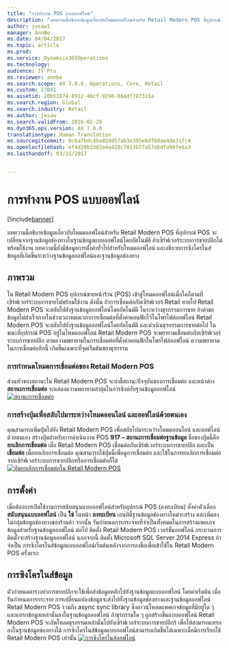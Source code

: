 ```yaml
---
title: "การทำงาน POS แบบออฟไลน์"
description: "บทความนี้อธิบายข้อมูลเกี่ยวกับโหมดออฟไลน์สำหรับ Retail Modern POS ที่อุปกรณ์ POS จะเปลี่ยนจากฐานข้อมูลช่องทางในฐานข้อมูลแบบออฟไลน์โดยอัตโนมัติ ถ้าเซิร์ฟเวอร์ระบบการขายปลีกไม่พร้อมใช้งาน บทความนี้ยังมีข้อมูลการตั้งค่าทั่วไปสำหรับโหมดออฟไลน์ และอธิบายการซิงโครไนส์ข้อมูลที่เกิดขึ้นระหว่างฐานข้อมูลออฟไลน์และฐานข้อมูลช่องทาง"
author: josaw1
manager: AnnBe
ms.date: 04/04/2017
ms.topic: article
ms.prod: 
ms.service: Dynamics365Operations
ms.technology: 
audience: IT Pro
ms.reviewer: annbe
ms.search.scope: AX 7.0.0, Operations, Core, Retail
ms.custom: 27041
ms.assetid: 20b51874-8912-40cf-9296-864df707315a
ms.search.region: Global
ms.search.industry: Retail
ms.author: josaw
ms.search.validFrom: 2016-02-28
ms.dyn365.ops.version: AX 7.0.0
translationtype: Human Translation
ms.sourcegitcommit: 0c6a7bdc4ba82dd57ab3e395e6dfb0ae4de31fc4
ms.openlocfilehash: ef4d20b3302e4a420c7013b77a57ebdfa99fe6a3
ms.lasthandoff: 03/31/2017


---
```


# <a name="pos-offline-functionality"></a>การทำงาน POS แบบออฟไลน์

[!include[banner](includes/banner.md)]


บทความนี้อธิบายข้อมูลเกี่ยวกับโหมดออฟไลน์สำหรับ Retail Modern POS ที่อุปกรณ์ POS จะเปลี่ยนจากฐานข้อมูลช่องทางในฐานข้อมูลแบบออฟไลน์โดยอัตโนมัติ ถ้าเซิร์ฟเวอร์ระบบการขายปลีกไม่พร้อมใช้งาน บทความนี้ยังมีข้อมูลการตั้งค่าทั่วไปสำหรับโหมดออฟไลน์ และอธิบายการซิงโครไนส์ข้อมูลที่เกิดขึ้นระหว่างฐานข้อมูลออฟไลน์และฐานข้อมูลช่องทาง

<a name="overview"></a>ภาพรวม
--------

ใน Retail Modern POS อุปกรณ์ขายหน้าร้าน (POS) เข้าสู่โหมดออฟไลน์เมื่อใดก็ตามที่เซิร์ฟเวอร์ระบบการขายไม่พร้อมใช้งาน ดังนั้น ถ้าการเชื่อมต่อกับเซิร์ฟเวอร์ Retail หายไป Retail Modern POS จะสลับไปยังฐานข้อมูลออฟไลน์โดยอัตโนมัติ ในระหว่างธุรกรรมการขาย ถ้าคำขอข้อมูลไม่สำเร็จภายในช่วงเวลาหมดเวลาการเชื่อมต่อที่ตั้งค่าคอนฟิกไว้ในโพรไฟล์ออฟไลน์ Retail Modern POS จะสลับไปยังฐานข้อมูลออฟไลน์โดยอัตโนมัติ และดำเนินธุรกรรมการขายต่อไป ในขณะที่อุปกรณ์ POS อยู่ในโหมดออฟไลน์ Retail Modern POS จะพยายามเชื่อมต่อกับเซิร์ฟเวอร์ระบบการขายปลีก ตามความพยายามในการเชื่อมต่อที่ตั้งค่าคอนฟิกในโพรไฟล์ออฟไลน์ ความพยายามในการเชื่อมต่ออีกนี้ เกิดขึ้นเฉพาะที่จุดเริ่มต้นของธุรกรรม

### <a name="determining-the-connection-mode-of-retail-modern-pos"></a>การกำหนดโหมดการเชื่อมต่อของ Retail Modern POS

ส่วนหัวของสถานะใน Retail Modern POS จะบ่งชี้สถานะปัจจุบันของการเชื่อมต่อ และหน้าต่าง **สถานะการเชื่อมต่อ** จะแสดงความพยายามล่าสุดในการซิงค์กับฐานข้อมูลออฟไลน์ [![สถานะการเชื่อมต่อ](./media/status.png)](./media/status.png)

### <a name="creating-a-button-to-manually-switch-between-online-and-offline-modes"></a>การสร้างปุ่มเพื่อสลับไปมาระหว่างโหมดออนไลน์ และออฟไลน์ด้วยตนเอง

คุณสามารถเพิ่มปุ่มไปยัง Retail Modern POS เพื่อสลับไปมาระหว่างโหมดออนไลน์ และออฟไลน์ด้วยตนเอง สร้างปุ่มสำหรับการดำเนินงาน POS **917 – สถานะการเชื่อมต่อฐานข้อมูล** ชื่อของปุ่มนี้คือ **ยกเลิกการเชื่อมต่อ** เมื่อ Retail Modern POS เชื่อมต่อกับเซิร์ฟเวอร์ระบบการขายปลีก และเป็น **เชื่อมต่อ** เมื่อยกเลิกการเชื่อมต่อ คุณสามารถใช้ปุ่มนี้เพื่อดูการเชื่อมต่อ และใข้ในการยกเลิกการเชื่อมต่อจากเซิร์ฟเวอร์ระบบการขายปลีกหรือการเชื่อมต่อก็ได้ [![ปุ่มยกเลิกการเชื่อมต่อใน Retail Modern POS](./media/details-1024x537.png)](./media/details.png)

## <a name="setup"></a>การตั้งค่า
เมื่อต้องการเปิดใช้งานการสนับสนุนแบบออฟไลน์สำหรับอุปกรณ์ POS (ลงทะเบียน) ตั้งค่าตัวเลือก **สนับสนุนแบบออฟไลน์** เป็น **ใช่** ในหน้า **ลงทะเบียน** เอนทิตี้ฐานข้อมูลช่องทางใหม่จะสร้าง และเพิ่มลงในกลุ่มข้อมูลช่องทางของร้านค้า จากนั้น รันกำหนดการกระจายที่จำเป็นทั้งหมดในการสร้างแพคเกจข้อมูลสำหรับฐานข้อมูลออฟไลน์ ต่อไป ติดตั้ง Retail Modern POS เวอร์ชั่นออฟไลน์ กระบวนการติดตั้งจะสร้างฐานข้อมูลออฟไลน์ นอกจากนี้ ติดตั้ง Microsoft SQL Server 2014 Express ถ้าจำเป็น การซิงโครไนส์ข้อมูลแบบออฟไลน์เริ่มต้นหลังจากการลงชื่อเพื่อเข้าใช้ใน Retail Modern POS ครั้งแรก

## <a name="data-synchronization"></a>การซิงโครไนส์ข้อมูล
ตัวกำหนดตารางทำการขายปลีกจะใช้เพื่อส่งข้อมูลหลักไปยังฐานข้อมูลแบบออฟไลน์ โดยค่าเริ่มต้น เมื่อรันกำหนดการกระจาย การเปลี่ยนแปลงข้อมูลจะส่งไปทั้งฐานข้อมูลช่องทางและฐานข้อมูลออฟไลน์ Retail Modern POS รวมถึง async sync library ซึ่งดาวน์โหลดแพคเกจข้อมูลที่มีอยู่ใด ๆ และแทรกข้อมูลเหล่านั้นลงในฐานข้อมูลออฟไลน์ ถ้าธุรกรรมใด ๆ ถูกสร้างขึ้นแบบออฟไลน์ Retail Modern POS จะอัพโหลดธุรกรรมเหล่านั้นไปยังเซิร์ฟเวอร์ระบบการขายปลีกร์ เพื่อให้สามารถแทรกลงในฐานข้อมูลช่องทางได้ การซิงโครไนส์ข้อมูลแบบออฟไลน์สามารถเกิดขึ้นได้เฉพาะเมื่อมีการเรียกใช้ Retail Modern POS เท่านั้น [![การซิงโครไนส์ออฟไลน์](./media/offline-sync-1024x521.png)](./media/offline-sync.png)




